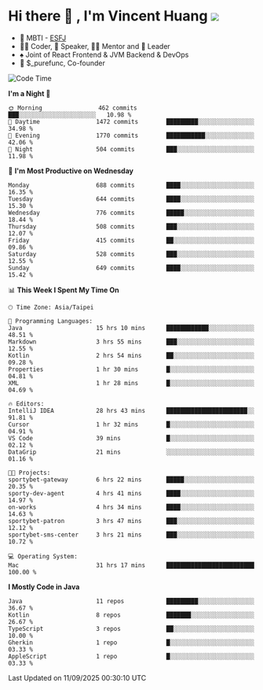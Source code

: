 # Hi there 👋 , I'm Vincent Huang ![](https://komarev.com/ghpvc/?username=Jian-Min-Huang)
- 👀 MBTI - [ESFJ](https://www.16personalities.com/esfj-personality)
- 👨‍💻 Coder, 🎤 Speaker, 👨‍🏫 Mentor and 🚀 Leader
- ♠️ Joint of React Frontend & JVM Backend & DevOps
- 💼 $_purefunc, Co-founder

<!--START_SECTION:waka-->
![Code Time](http://img.shields.io/badge/Code%20Time-5%2C903%20hrs-blue)

**I'm a Night 🦉** 

```text
🌞 Morning                462 commits         ███░░░░░░░░░░░░░░░░░░░░░░   10.98 % 
🌆 Daytime                1472 commits        █████████░░░░░░░░░░░░░░░░   34.98 % 
🌃 Evening                1770 commits        ███████████░░░░░░░░░░░░░░   42.06 % 
🌙 Night                  504 commits         ███░░░░░░░░░░░░░░░░░░░░░░   11.98 % 
```
📅 **I'm Most Productive on Wednesday** 

```text
Monday                   688 commits         ████░░░░░░░░░░░░░░░░░░░░░   16.35 % 
Tuesday                  644 commits         ████░░░░░░░░░░░░░░░░░░░░░   15.30 % 
Wednesday                776 commits         █████░░░░░░░░░░░░░░░░░░░░   18.44 % 
Thursday                 508 commits         ███░░░░░░░░░░░░░░░░░░░░░░   12.07 % 
Friday                   415 commits         ██░░░░░░░░░░░░░░░░░░░░░░░   09.86 % 
Saturday                 528 commits         ███░░░░░░░░░░░░░░░░░░░░░░   12.55 % 
Sunday                   649 commits         ████░░░░░░░░░░░░░░░░░░░░░   15.42 % 
```


📊 **This Week I Spent My Time On** 

```text
🕑︎ Time Zone: Asia/Taipei

💬 Programming Languages: 
Java                     15 hrs 10 mins      ████████████░░░░░░░░░░░░░   48.51 % 
Markdown                 3 hrs 55 mins       ███░░░░░░░░░░░░░░░░░░░░░░   12.55 % 
Kotlin                   2 hrs 54 mins       ██░░░░░░░░░░░░░░░░░░░░░░░   09.28 % 
Properties               1 hr 30 mins        █░░░░░░░░░░░░░░░░░░░░░░░░   04.81 % 
XML                      1 hr 28 mins        █░░░░░░░░░░░░░░░░░░░░░░░░   04.69 % 

🔥 Editors: 
IntelliJ IDEA            28 hrs 43 mins      ███████████████████████░░   91.81 % 
Cursor                   1 hr 32 mins        █░░░░░░░░░░░░░░░░░░░░░░░░   04.91 % 
VS Code                  39 mins             █░░░░░░░░░░░░░░░░░░░░░░░░   02.12 % 
DataGrip                 21 mins             ░░░░░░░░░░░░░░░░░░░░░░░░░   01.16 % 

🐱‍💻 Projects: 
sportybet-gateway        6 hrs 22 mins       █████░░░░░░░░░░░░░░░░░░░░   20.35 % 
sporty-dev-agent         4 hrs 41 mins       ████░░░░░░░░░░░░░░░░░░░░░   14.97 % 
on-works                 4 hrs 34 mins       ████░░░░░░░░░░░░░░░░░░░░░   14.63 % 
sportybet-patron         3 hrs 47 mins       ███░░░░░░░░░░░░░░░░░░░░░░   12.12 % 
sportybet-sms-center     3 hrs 21 mins       ███░░░░░░░░░░░░░░░░░░░░░░   10.72 % 

💻 Operating System: 
Mac                      31 hrs 17 mins      █████████████████████████   100.00 % 
```

**I Mostly Code in Java** 

```text
Java                     11 repos            █████████░░░░░░░░░░░░░░░░   36.67 % 
Kotlin                   8 repos             ███████░░░░░░░░░░░░░░░░░░   26.67 % 
TypeScript               3 repos             ██░░░░░░░░░░░░░░░░░░░░░░░   10.00 % 
Gherkin                  1 repo              █░░░░░░░░░░░░░░░░░░░░░░░░   03.33 % 
AppleScript              1 repo              █░░░░░░░░░░░░░░░░░░░░░░░░   03.33 % 
```




 Last Updated on 11/09/2025 00:30:10 UTC
<!--END_SECTION:waka-->
